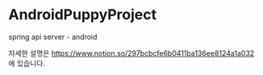 # AndroidPuppyProject
spring api server - android 


자세한 설명은 
https://www.notion.so/297bcbcfe6b0411ba136ee8124a1a032 
에 있습니다.
